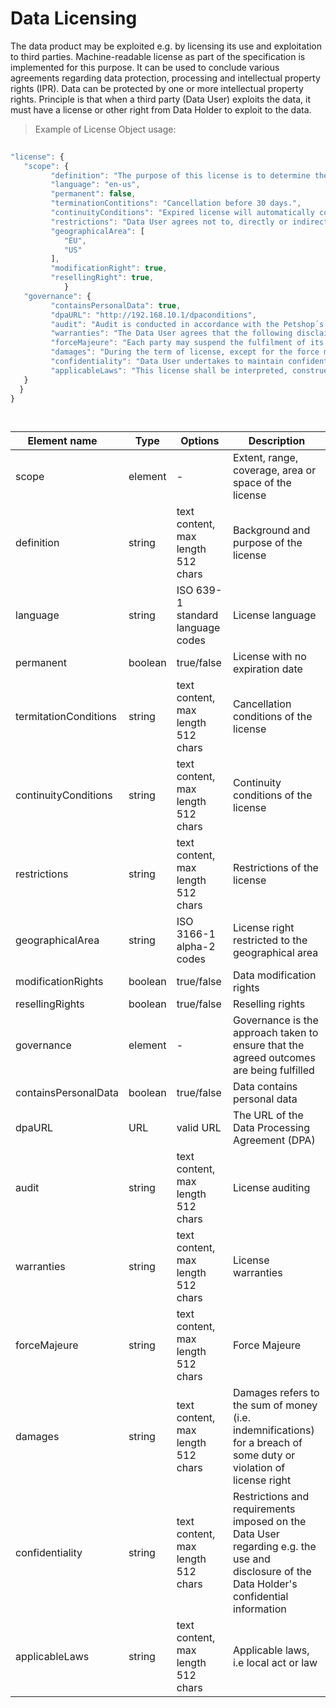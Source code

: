 # Data Licensing

The data product may be exploited e.g. by licensing its use and exploitation to third parties. Machine-readable license as part of the specification is implemented for this purpose. It can be used to conclude various agreements regarding data protection, processing and intellectual property rights (IPR). Data can be protected by one or more intellectual property rights. Principle is that when a third party (Data User) exploits the data, it must have a license or other right from Data Holder to exploit to the data.

> Example of License Object usage:


```javascript
  
"license": {
   "scope": {
         "definition": "The purpose of this license is to determine the terms and conditions applicable to the licensing of the data product, whereby Data Holder grants Data User the right to use the data.",
         "language": "en-us",
         "permanent": false,
         "terminationContitions": "Cancellation before 30 days.",
         "continuityConditions": "Expired license will automatically continued without written cancellation (termination) by Data Holder",
         "restrictions": "Data User agrees not to, directly or indirectly, participate in the unauthorized use, disclosure or conversion of any confidential information.",      
         "geographicalArea": [ 
            "EU",
            "US"
         ],
         "modificationRight": true,
         "resellingRight": true,
            }
   "governance": {
         "containsPersonalData": true,
         "dpaURL": "http://192.168.10.1/dpaconditions",
         "audit": "Audit is conducted in accordance with the Petshop´s Data-audits ltd., www.petshopsdataaudits.com",
         "warranties": "The Data User agrees that the following disclaimers apply to its customers and/or other entities.",
         "forceMajeure": "Each party may suspend the fulfilment of its contractual obligations, when the said fulfilment is impossible or objectively too costly due to an unforeseeable impediment independent from the parties, such as for example: strike, boycott, lockout, fire, war (declared or not), civil war, riots and revolutions, requisitions, embargo, power blackouts, extraordinary breakage of machinery, delays in the delivery of components or raw materials.",
         "damages": "During the term of license, except for the force majeure or the Data Holders reasons, Data User is required to follow strictly in accordance with the license. If Data User wants to terminate the license early, it needs to pay a certain amount of liquidated damages.",
         "confidentiality": "Data User undertakes to maintain confidentiality as regards all information of a technical (such as, by way of a non-limiting example, drawings, tables, documentation, formulas and correspondence) and commercial nature (including contractual conditions, prices, payment conditions) gained during the performance of this license." 
         "applicableLaws": "This license shall be interpreted, construed and enforced in accordance with the law of Finland. Copyright: 2021 Mindmote Oy"
   }
  }
}

  
```
| <div style="width:150px">Element name</div>   | Type  | Options  | Description  |
|---|---|---|---|
| scope | element | - |  Extent, range, coverage, area or space of the license |
| definition | string | text content, max length 512 chars  | Background and purpose of the license |
| language | string | ISO 639-1 standard language codes | License language |
| permanent | boolean | true/false|  License with no expiration date |
| termitationConditions | string | text content, max length 512 chars | Cancellation conditions of the license |
| continuityConditions | string |  text content, max length 512 chars | Continuity conditions of the license |
| restrictions | string | text content, max length 512 chars  | Restrictions of the license |
| geographicalArea | string |  ISO 3166-1 alpha-2 codes | License right restricted to the geographical area |
| modificationRights | boolean | true/false | Data modification rights |
| resellingRights | boolean | true/false | Reselling rights |
| governance | element | - | Governance is the approach taken to ensure that the agreed outcomes are being fulfilled |
| containsPersonalData | boolean | true/false | Data contains personal data |
| dpaURL| URL| valid URL | The URL of the Data Processing Agreement (DPA) |
| audit | string | text content, max length 512 chars | License auditing |
| warranties | string | text content, max length 512 chars | License warranties |
| forceMajeure | string | text content, max length 512 chars | Force Majeure |
| damages| string | text content, max length 512 chars | Damages refers to the sum of money (i.e. indemnifications) for a breach of some duty or violation of license right |
| confidentiality | string | text content, max length 512 chars| Restrictions and requirements imposed on the Data User regarding e.g. the use and disclosure of the Data Holder's confidential information |
| applicableLaws | string | text content, max length 512 chars | Applicable laws, i.e local act or law |
